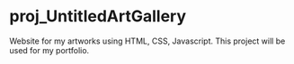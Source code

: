 # proj_UntitledArtGallery
Website for my artworks using HTML, CSS, Javascript.
This project will be used for my portfolio.
